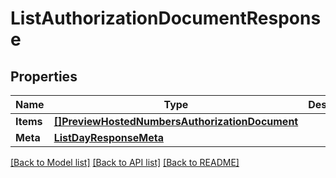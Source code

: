 # ListAuthorizationDocumentResponse

## Properties

Name | Type | Description | Notes
------------ | ------------- | ------------- | -------------
**Items** | [**[]PreviewHostedNumbersAuthorizationDocument**](preview.hosted_numbers.authorization_document.md) |  | [optional] 
**Meta** | [**ListDayResponseMeta**](ListDayResponse_meta.md) |  | [optional] 

[[Back to Model list]](../README.md#documentation-for-models) [[Back to API list]](../README.md#documentation-for-api-endpoints) [[Back to README]](../README.md)


